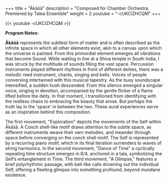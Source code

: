 +++
title = "Ākāśā"
description = "Composed for Chamber Orchestra. Premiered by Talea Ensemble"
weight = 2
youtube = "-cUKClZHCQM"
+++

 {{< youtube -cUKClZHCQM >}}

**Program Notes:**

**Ākāśā** represents the subtlest form of matter and is often described as the
infinite space in which all other elements exist, akin to a canvas upon which the
universe is painted. From this primordial element emerges all vibrations that become
Sound.
While waiting in line at a Shiva temple in South India, I was struck by the
multitude of sounds filling the vast space. Percussion instruments played different
rhythms in front of different deities, there was a melodic reed instrument, chants,
singing and bells. Voices of people conversing intertwined with this musical tapestry.
As the busy soundscape intensified, a sudden hush descended. From this silence
emerged a singular voice, singing in devotion, accompanied by the gentle flicker of a
flame lifted before the deity. In that moment, I transitioned from identifying with the
restless chaos to embracing the beauty that arose. But perhaps the truth lay in the
'space' in between the two. These aural experiences serve as an inspiration behind this
composition.

The first movement, "Exploration" depicts the movements of the Self within
Ākāśā. A Conch shell-like motif draws attention to the subtle space, as different
instruments weave their own melodies, and meander through space before
converging on the conch shell motif. The Self is represented by a recurring piano motif,
which in its final iteration surrenders to waves of string harmonics. In the second
movement, "Dance of Time" a cyclically repeating time structure emerges in 8/4,
anchored in a tala, symbolizing the Self’s entanglement in Time. The third movement,
"A Glimpse," features a brief polyrhythmic passage, with bell-like calls drowning out
the individual Self, offering a fleeting glimpse into something profound, beyond
mundane existence.